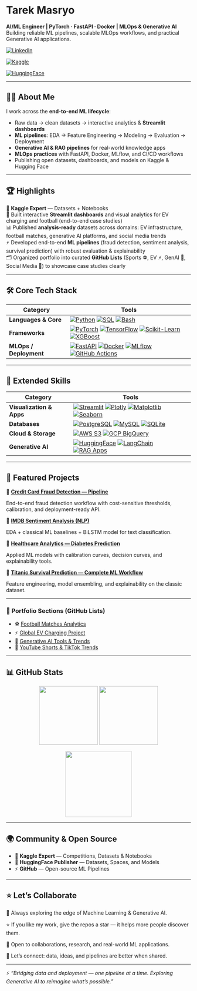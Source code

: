 # Tarek Masryo  

**AI/ML Engineer | PyTorch · FastAPI · Docker | MLOps & Generative AI**  
Building reliable ML pipelines, scalable MLOps workflows, and practical Generative AI applications.  

[![LinkedIn](https://img.shields.io/badge/LinkedIn-Profile-blue?logo=linkedin)](https://www.linkedin.com/in/tarek-elmasry-4bb252263/)

[![Kaggle](https://img.shields.io/badge/Kaggle-Expert-20BEFF?logo=kaggle)](https://www.kaggle.com/tarekmasryo)

[![HuggingFace](https://img.shields.io/badge/HuggingFace-Spaces-yellow?logo=huggingface)](https://huggingface.co/TarekMasryo)


---

## 🧑‍💻 About Me  

I work across the **end-to-end ML lifecycle**:  
- Raw data → clean datasets → interactive analytics & **Streamlit dashboards**  
- **ML pipelines**: EDA → Feature Engineering → Modeling → Evaluation → Deployment  
- **Generative AI & RAG pipelines** for real-world knowledge apps  
- **MLOps practices** with FastAPI, Docker, MLflow, and CI/CD workflows  
- Publishing open datasets, dashboards, and models on Kaggle & Hugging Face  

---

## 🏆 Highlights  

🏅 **Kaggle Expert** — Datasets + Notebooks  
🚀 Built interactive **Streamlit dashboards** and visual analytics for EV charging and football (end-to-end case studies)  
📊 Published **analysis-ready** datasets across domains: EV infrastructure, football matches, generative AI platforms, and social media trends  
⚡ Developed end-to-end **ML pipelines** (fraud detection, sentiment analysis, survival prediction) with robust evaluation & explainability  
🗂️ Organized portfolio into curated **GitHub Lists** (Sports ⚽, EV ⚡, GenAI 🤖, Social Media 📱) to showcase case studies clearly  

---

## 🛠️ Core Tech Stack  

| **Category** | **Tools** |
|--------------|-----------|
| **Languages & Core** | [![Python](https://img.shields.io/badge/Python-3776AB?logo=python&logoColor=white)](https://www.python.org/) [![SQL](https://img.shields.io/badge/SQL-336791?logo=postgresql&logoColor=white)](https://www.postgresql.org/) [![Bash](https://img.shields.io/badge/Bash-121011?logo=gnu-bash&logoColor=white)](https://www.gnu.org/software/bash/) |
| **Frameworks** | [![PyTorch](https://img.shields.io/badge/PyTorch-EE4C2C?logo=pytorch&logoColor=white)](https://pytorch.org/) [![TensorFlow](https://img.shields.io/badge/TensorFlow-FF6F00?logo=tensorflow&logoColor=white)](https://www.tensorflow.org/) [![Scikit-Learn](https://img.shields.io/badge/Scikit--Learn-F7931E?logo=scikit-learn&logoColor=white)](https://scikit-learn.org/stable/) [![XGBoost](https://img.shields.io/badge/XGBoost-EB5B29?logo=xgboost&logoColor=white)](https://xgboost.ai/) |
| **MLOps / Deployment** | [![FastAPI](https://img.shields.io/badge/FastAPI-009688?logo=fastapi&logoColor=white)](https://fastapi.tiangolo.com/) [![Docker](https://img.shields.io/badge/Docker-2496ED?logo=docker&logoColor=white)](https://www.docker.com/) [![MLflow](https://img.shields.io/badge/MLflow-0194E2?logo=mlflow&logoColor=white)](https://mlflow.org/) [![GitHub Actions](https://img.shields.io/badge/GitHub%20Actions-2088FF?logo=githubactions&logoColor=white)](https://docs.github.com/en/actions) |

---

## 🔧 Extended Skills  

| **Category** | **Tools** |
|--------------|-----------|
| **Visualization & Apps** | [![Streamlit](https://img.shields.io/badge/Streamlit-FF4B4B?logo=streamlit&logoColor=white)](https://streamlit.io/) [![Plotly](https://img.shields.io/badge/Plotly-3F4F75?logo=plotly&logoColor=white)](https://plotly.com/) [![Matplotlib](https://img.shields.io/badge/Matplotlib-005C5C?logo=python&logoColor=white)](https://matplotlib.org/) [![Seaborn](https://img.shields.io/badge/Seaborn-6A5ACD?logo=python&logoColor=white)](https://seaborn.pydata.org/) |
| **Databases** | [![PostgreSQL](https://img.shields.io/badge/PostgreSQL-336791?logo=postgresql&logoColor=white)](https://www.postgresql.org/) [![MySQL](https://img.shields.io/badge/MySQL-4479A1?logo=mysql&logoColor=white)](https://www.mysql.com/) [![SQLite](https://img.shields.io/badge/SQLite-003B57?logo=sqlite&logoColor=white)](https://www.sqlite.org/) |
| **Cloud & Storage** | [![AWS S3](https://img.shields.io/badge/AWS%20S3-FF9900?logo=amazonaws&logoColor=white)](https://aws.amazon.com/s3/) [![GCP BigQuery](https://img.shields.io/badge/BigQuery-4285F4?logo=googlecloud&logoColor=white)](https://cloud.google.com/bigquery) |
| **Generative AI** | [![HuggingFace](https://img.shields.io/badge/HuggingFace-FECA57?logo=huggingface&logoColor=black)](https://huggingface.co/TarekMasryo) [![LangChain](https://img.shields.io/badge/LangChain-2E86C1?logo=chainlink&logoColor=white)](https://www.langchain.com/) [![RAG Apps](https://img.shields.io/badge/RAG%20Apps-800080?logo=openai&logoColor=white)](https://huggingface.co/spaces/TarekMasryo/RAG-Prototype) |


---

## 📌 Featured Projects  

🔹 [**Credit Card Fraud Detection — Pipeline**](https://github.com/tarekmasryo/Credit-Card-Fraud-Detection-A-Pipeline-Journey)

End-to-end fraud detection workflow with cost-sensitive thresholds, calibration, and deployment-ready API.  

🔹 [**IMDB Sentiment Analysis (NLP)**](https://github.com/tarekmasryo/imdb-sentiment-bilstm)

EDA + classical ML baselines + BiLSTM model for text classification.  

🔹 [**Healthcare Analytics — Diabetes Prediction**](https://github.com/tarekmasryo/Pima-Indians-Diabetes-Prediction-)  

Applied ML models with calibration curves, decision curves, and explainability tools.  

🔹 [**Titanic Survival Prediction — Complete ML Workflow**](https://github.com/tarekmasryo/titanic-ml-workflow)  

Feature engineering, model ensembling, and explainability on the classic dataset.  

---

### 📂 Portfolio Sections (GitHub Lists)  
- ⚽ [Football Matches Analytics](https://github.com/stars/tarekmasryo/lists/football-matches-analytics)  
- ⚡ [Global EV Charging Project](https://github.com/stars/tarekmasryo/lists/global-ev-charging-project)  
- 🤖 [Generative AI Tools & Trends](https://github.com/stars/tarekmasryo/lists/generative-ai-tools-trends)  
- 📱 [YouTube Shorts & TikTok Trends](https://github.com/stars/tarekmasryo/lists/youtube-shorts-tiktok-trends)  

---

## 📊 GitHub Stats  

<p align="center">
  <img src="https://github-readme-stats.vercel.app/api?username=tarekmasryo&show_icons=true&theme=radical" height="160"/>
  <img src="https://github-readme-stats.vercel.app/api/top-langs/?username=tarekmasryo&layout=compact&theme=radical" height="160"/>
</p>

<p align="center">
  <img src="https://streak-stats.demolab.com?user=tarekmasryo&theme=radical" height="180"/>
</p>

---

## 🌍 Community & Open Source  

- 🏅 **Kaggle Expert** — Competitions, Datasets & Notebooks  
- 🚀 **HuggingFace Publisher** — Datasets, Spaces, and Models  
- ⚡ **GitHub** — Open-source ML Pipelines  


---

## ⭐ Let’s Collaborate  

🚀 Always exploring the edge of Machine Learning & Generative AI.  

⭐ If you like my work, give the repos a star — it helps more people discover them.  

🤝 Open to collaborations, research, and real-world ML applications.  

📩 Let’s connect: data, ideas, and pipelines are better when shared.  

---

⚡ *“Bridging data and deployment — one pipeline at a time. Exploring Generative AI to reimagine what’s possible.”*  
